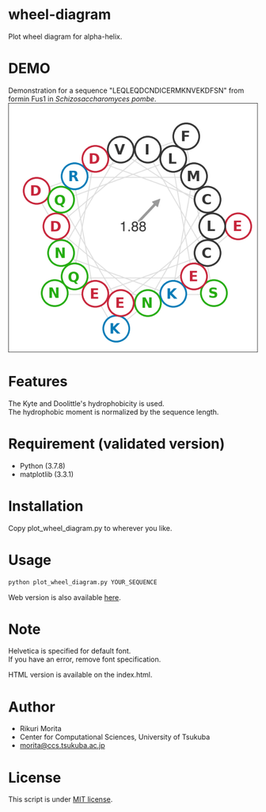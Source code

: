 # wheel-diagram
Plot wheel diagram for alpha-helix.

# DEMO
Demonstration for a sequence "LEQLEQDCNDICERMKNVEKDFSN" from formin Fus1 in *Schizosaccharomyces pombe*.  
![Demo](./LEQLEQDC_wheel.png)
 
# Features
 
 The Kyte and Doolittle's hydrophobicity is used.  
 The hydrophobic moment is normalized by the sequence length.
 
# Requirement (validated version)
- Python (3.7.8)
 - matplotlib (3.3.1)
 
# Installation
  
Copy plot_wheel_diagram.py to wherever you like.
 
# Usage
  
```bash
python plot_wheel_diagram.py YOUR_SEQUENCE
```

Web version is also available [here](https://sites.google.com/view/morita-rikuri/tools/plot-wheel-diagram).

# Note
  Helvetica is specified for default font.  
  If you have an error, remove font specification.  
  
  HTML version is available on the index.html.
# Author
 
- Rikuri Morita
- Center for Computational Sciences, University of Tsukuba
- morita@ccs.tsukuba.ac.jp
 
# License 
This script is under [MIT license](https://en.wikipedia.org/wiki/MIT_License).
